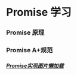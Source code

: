 # Promise 学习


### Promise 原理

### Promise A+规范



##### [Promise实现图片懒加载](https://github.com/wang90/Promise/blob/master/load-image.html)
